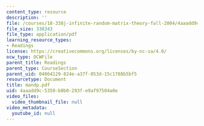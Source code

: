 ```yaml
---
content_type: resource
description: ''
file: /courses/18-338j-infinite-random-matrix-theory-fall-2004/4aaadd9c5350b0b0293fe9af97504a0e_mandp.pdf
file_size: 338343
file_type: application/pdf
learning_resource_types:
- Readings
license: https://creativecommons.org/licenses/by-nc-sa/4.0/
ocw_type: OCWFile
parent_title: Readings
parent_type: CourseSection
parent_uid: 04064129-824e-a37f-053d-15c1788b5bf5
resourcetype: Document
title: mandp.pdf
uid: 4aaadd9c-5350-b0b0-293f-e9af97504a0e
video_files:
  video_thumbnail_file: null
video_metadata:
  youtube_id: null
---
```

